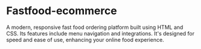 # Fastfood-ecommerce
A modern, responsive fast food ordering platform built using HTML and CSS. Its features include menu navigation and integrations. It's designed for speed and ease of use, enhancing your online food experience.
